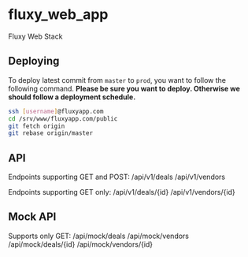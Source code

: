 fluxy_web_app
=============

Fluxy Web Stack 


Deploying
-----------
To deploy latest commit from ```master``` to ```prod```, you want to follow the following command. 
**Please be sure you want to deploy. Otherwise we should follow a deployment schedule.**
```sh
ssh [username]@fluxyapp.com
cd /srv/www/fluxyapp.com/public
git fetch origin
git rebase origin/master
```

API
-----------
Endpoints supporting GET and POST:
/api/v1/deals
/api/v1/vendors

Endpoints supporting GET only:
/api/v1/deals/{id}
/api/v1/vendors/{id}

Mock API
-------------
Supports only GET:
/api/mock/deals
/api/mock/vendors
/api/mock/deals/{id}
/api/mock/vendors/{id}
